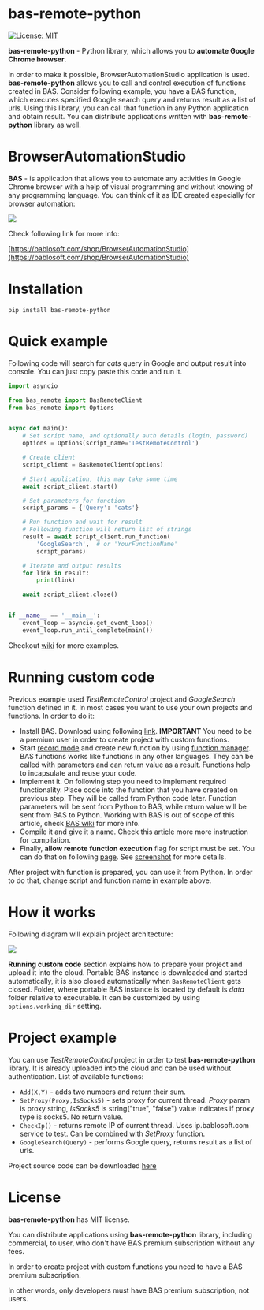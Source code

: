 # bas-remote-python

[![License: MIT](https://img.shields.io/badge/License-MIT-yellow.svg)](https://opensource.org/licenses/MIT)

**bas-remote-python** - Python library, which allows you to **automate Google Chrome browser**. 

In order to make it possible, BrowserAutomationStudio application is used. 
**bas-remote-python** allows you to call and control execution of functions created in BAS. 
Consider following example, you have a BAS function, which executes specified Google search 
query and returns result as a list of urls. Using this library, you can call that function 
in any Python application and obtain result. 
You can distribute applications written with **bas-remote-python** library as well.

# BrowserAutomationStudio

**BAS** - is application that allows you to automate any activities in Google Chrome browser with a help of visual programming and without knowing of any programming language. You can think of it as IDE created especially for browser automation:

![](https://bablosoft.com/landing2/screen-bas.png)

Check following link for more info:

[https://bablosoft.com/shop/BrowserAutomationStudio](https://bablosoft.com/shop/BrowserAutomationStudio)

# Installation

```
pip install bas-remote-python
```

# Quick example

Following code will search for _cats_ query in Google and output result into console. You can just copy paste this code and run it.

```python
import asyncio

from bas_remote import BasRemoteClient
from bas_remote import Options


async def main():
    # Set script name, and optionally auth details (login, password)
    options = Options(script_name='TestRemoteControl')

    # Create client
    script_client = BasRemoteClient(options)

    # Start application, this may take some time
    await script_client.start()

    # Set parameters for function
    script_params = {'Query': 'cats'}

    # Run function and wait for result
    # Following function will return list of strings
    result = await script_client.run_function(
        'GoogleSearch',  # or 'YourFunctionName'
        script_params)

    # Iterate and output results
    for link in result:
        print(link)

    await script_client.close()


if __name__ == '__main__':
    event_loop = asyncio.get_event_loop()
    event_loop.run_until_complete(main())
```

Checkout [wiki](https://github.com/CheshireCaat/bas-remote-node/wiki) for more examples.

# Running custom code

Previous example used _TestRemoteControl_ project and _GoogleSearch_ function defined in it. 
In most cases you want to use your own projects and functions. In order to do it:

* Install BAS. Download using following [link](https://bablosoft.com/shop/BrowserAutomationStudio#download). **IMPORTANT** You need to be a premium user in order to create project with custom functions.
* Start [record mode](https://i.imgur.com/JrV7ua5.png) and create new function by using [function manager](https://i.imgur.com/yAjLu8v.png). BAS functions works like functions in any other languages. They can be called with parameters and can return value as a result. Functions help to incapsulate and reuse your code.
* Implement it. On following step you need to implement required functionality. Place code into the function that you have created on previous step. They will be called from Python code later. Function parameters will be sent from Python to BAS, while return value will be sent from BAS to Python. Working with BAS is out of scope of this article, check [BAS wiki](https://wiki.bablosoft.com/doku.php) for more info.
* Compile it and give it a name. Check this [article](https://wiki.bablosoft.com/doku.php?id=how_to_protect_your_script) more more instruction for compilation.
* Finally, **allow remote function execution** flag for script must be set. You can do that on following [page](https://bablosoft.com/bas/scripts). See [screenshot](https://i.imgur.com/BrkefIT.png) for more details.

After project with function is prepared, you can use it from Python. 
In order to do that, change script and function name in example above.

# How it works

Following diagram will explain project architecture:

![](https://i.imgur.com/9lfF3EJ.png)

**Running custom code** section explains how to prepare your project and upload it into the cloud. Portable BAS instance is downloaded and started automatically, it is also closed automatically when ```BasRemoteClient``` gets closed. Folder, where portable BAS instance is located by default is _data_ folder relative to executable. It can be customized by using ```options.working_dir``` setting.

# Project example

You can use _TestRemoteControl_ project in order to test **bas-remote-python** library. It is already uploaded into the cloud and can be used without authentication. List of available functions:

* ```Add(X,Y)``` - adds two numbers and return their sum.
* ```SetProxy(Proxy,IsSocks5)``` - sets proxy for current thread. _Proxy_ param is proxy string, _IsSocks5_ is string("true", "false") value indicates if proxy type is socks5. No return value.
* ```CheckIp()``` - returns remote IP of current thread. Uses ip.bablosoft.com service to test. Can be combined with _SetProxy_ function.
* ```GoogleSearch(Query)``` - performs Google query, returns result as a list of urls.


Project source code can be downloaded [here](https://drive.google.com/uc?id=1WQYzm-XaZhXUBWQYMM5T-sZ_tdcSfAwS&export=download)

# License

**bas-remote-python** has MIT license.

You can distribute applications using **bas-remote-python** library, including commercial, to user, who don't have BAS premium subscription without any fees.

In order to create project with custom functions you need to have a BAS premium subscription.

In other words, only developers must have BAS premium subscription, not users.